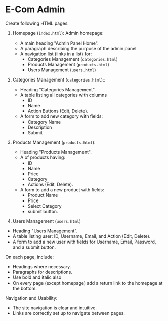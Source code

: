 # E-Com Admin

Create following HTML pages:

1. Homepage (`index.html`): Admin homepage:
    - A main heading "Admin Panel Home".
    - A paragraph describing the purpose of the admin panel.
    - A navigation list (links in a list) for:
      - Categories Management (`categories.html`)
      - Products Management (`products.html`)
      - Users Management (`users.html`)

2. Categories Management (`categories.html`)::
    - Heading "Categories Management".
    - A table listing all categories with columns
        - ID
        - Name
        - Action Buttons (Edit, Delete).
    - A form to add new category with fields:
        - Category Name
        - Description
        - Submit

3. Products Management (`products.html`):
    - Heading "Products Management".
    - A of products having:
      - ID
      - Name
      - Price
      - Category
      - Actions (Edit, Delete).
    - A form to add a new product with fields:
      -  Product Name
      - Price
      - Select Category
      - submit button.

4. Users Management (`users.html`)
- Heading "Users Management".
- A table listing user: ID, Username, Email, and Action (Edit, Delete).
- A form to add a new user with fields for Username, Email, Password, and a submit button.

On each page, include:
- Headings where necessary.
- Paragraphs for descriptions.
- Use bold and italic also
- On every page (except homepage) add a return link to the homepage at the bottom.

Navigation and Usability:
- The site navigation is clear and intuitive.
- Links are correctly set up to navigate between pages.

